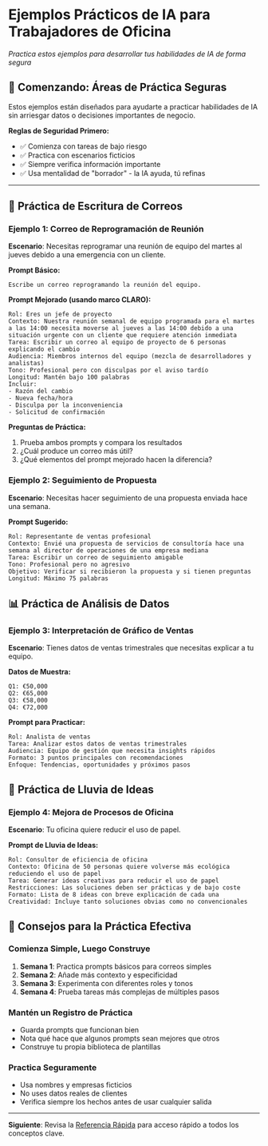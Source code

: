 # Ejemplos Prácticos de IA para Trabajadores de Oficina

*Practica estos ejemplos para desarrollar tus habilidades de IA de forma segura*

## 🎯 Comenzando: Áreas de Práctica Seguras

Estos ejemplos están diseñados para ayudarte a practicar habilidades de IA sin arriesgar datos o decisiones importantes de negocio.

**Reglas de Seguridad Primero:**
- ✅ Comienza con tareas de bajo riesgo
- ✅ Practica con escenarios ficticios
- ✅ Siempre verifica información importante
- ✅ Usa mentalidad de "borrador" - la IA ayuda, tú refinas

---

## 📧 Práctica de Escritura de Correos

### Ejemplo 1: Correo de Reprogramación de Reunión

**Escenario**: Necesitas reprogramar una reunión de equipo del martes al jueves debido a una emergencia con un cliente.

**Prompt Básico:**
```
Escribe un correo reprogramando la reunión del equipo.
```

**Prompt Mejorado (usando marco CLARO):**
```
Rol: Eres un jefe de proyecto
Contexto: Nuestra reunión semanal de equipo programada para el martes a las 14:00 necesita moverse al jueves a las 14:00 debido a una situación urgente con un cliente que requiere atención inmediata
Tarea: Escribir un correo al equipo de proyecto de 6 personas explicando el cambio
Audiencia: Miembros internos del equipo (mezcla de desarrolladores y analistas)
Tono: Profesional pero con disculpas por el aviso tardío
Longitud: Mantén bajo 100 palabras
Incluir: 
- Razón del cambio
- Nueva fecha/hora
- Disculpa por la inconveniencia
- Solicitud de confirmación
```

**Preguntas de Práctica:**
1. Prueba ambos prompts y compara los resultados
2. ¿Cuál produce un correo más útil?
3. ¿Qué elementos del prompt mejorado hacen la diferencia?

### Ejemplo 2: Seguimiento de Propuesta

**Escenario**: Necesitas hacer seguimiento de una propuesta enviada hace una semana.

**Prompt Sugerido:**
```
Rol: Representante de ventas profesional
Contexto: Envié una propuesta de servicios de consultoría hace una semana al director de operaciones de una empresa mediana
Tarea: Escribir un correo de seguimiento amigable
Tono: Profesional pero no agresivo
Objetivo: Verificar si recibieron la propuesta y si tienen preguntas
Longitud: Máximo 75 palabras
```

## 📊 Práctica de Análisis de Datos

### Ejemplo 3: Interpretación de Gráfico de Ventas

**Escenario**: Tienes datos de ventas trimestrales que necesitas explicar a tu equipo.

**Datos de Muestra:**
```
Q1: €50,000
Q2: €65,000  
Q3: €58,000
Q4: €72,000
```

**Prompt para Practicar:**
```
Rol: Analista de ventas
Tarea: Analizar estos datos de ventas trimestrales
Audiencia: Equipo de gestión que necesita insights rápidos
Formato: 3 puntos principales con recomendaciones
Enfoque: Tendencias, oportunidades y próximos pasos
```

## 🧠 Práctica de Lluvia de Ideas

### Ejemplo 4: Mejora de Procesos de Oficina

**Escenario**: Tu oficina quiere reducir el uso de papel.

**Prompt de Lluvia de Ideas:**
```
Rol: Consultor de eficiencia de oficina
Contexto: Oficina de 50 personas quiere volverse más ecológica reduciendo el uso de papel
Tarea: Generar ideas creativas para reducir el uso de papel
Restricciones: Las soluciones deben ser prácticas y de bajo coste
Formato: Lista de 8 ideas con breve explicación de cada una
Creatividad: Incluye tanto soluciones obvias como no convencionales
```

## 📝 Consejos para la Práctica Efectiva

### Comienza Simple, Luego Construye
1. **Semana 1**: Practica prompts básicos para correos simples
2. **Semana 2**: Añade más contexto y especificidad
3. **Semana 3**: Experimenta con diferentes roles y tonos
4. **Semana 4**: Prueba tareas más complejas de múltiples pasos

### Mantén un Registro de Práctica
- Guarda prompts que funcionan bien
- Nota qué hace que algunos prompts sean mejores que otros
- Construye tu propia biblioteca de plantillas

### Practica Seguramente
- Usa nombres y empresas ficticios
- No uses datos reales de clientes
- Verifica siempre los hechos antes de usar cualquier salida

---

**Siguiente**: Revisa la [Referencia Rápida](./quick-reference-cheat-sheet.md) para acceso rápido a todos los conceptos clave.